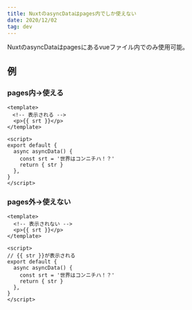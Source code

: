```yaml
---
title: NuxtのasyncDataはpages内でしか使えない
date: 2020/12/02
tag: dev
---
```


NuxtのasyncDataはpagesにあるvueファイル内でのみ使用可能。

## 例
### pages内→使える
```vue
<template>
　<!-- 表示される -->
  <p>{{ srt }}</p>
</template>

<script>
export default {
  async asyncData() {
    const srt = '世界はコンニチハ！？'
    return { str }
  },
}
</script>
```

### pages外→使えない
```vue
<template>
  <!-- 表示されない -->
  <p>{{ srt }}</p>
</template>

<script>
// {{ str }}が表示される
export default {
  async asyncData() {
    const srt = '世界はコンニチハ！？'
    return { str }
  },
}
</script>
```

